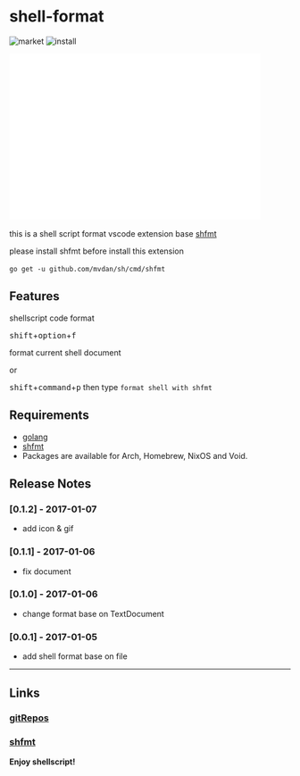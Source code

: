 # shell-format
![market](http://vsmarketplacebadge.apphb.com/version/foxundermoon.shell-format.svg)
![install](http://vsmarketplacebadge.apphb.com/installs/foxundermoon.shell-format.svg)

![screenshot](./shell_format.gif)

this is a shell script format vscode extension base [shfmt](https://github.com/mvdan/sh)

please  install shfmt before install this extension

`go get -u github.com/mvdan/sh/cmd/shfmt` 
## Features
shellscript code  format

<kbd>shift</kbd>+<kbd>option</kbd>+<kbd>f</kbd> 

format current shell document

or

<kbd>shift</kbd>+<kbd>command</kbd>+<kbd>p</kbd> then type `format shell with shfmt`

## Requirements
- [golang](https://golang.org/doc/install)
- [shfmt](https://github.com/mvdan/sh#shfmt)
 - Packages are available for Arch, Homebrew, NixOS and Void.


## Release Notes
### [0.1.2] - 2017-01-07
- add icon & gif

### [0.1.1] - 2017-01-06
- fix document

### [0.1.0] - 2017-01-06
- change format base on TextDocument

### [0.0.1] - 2017-01-05
- add shell format base on file 





-----------------------------------------------------------------------------------------------------------

## Links

### [gitRepos](https://github.com/foxundermoon/vs-shell-format)
### [shfmt](https://github.com/mvdan/sh)


**Enjoy shellscript!**
